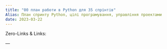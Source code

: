 ```yaml
---
title: "00 план работи в Python для 35 спрінтів"
Alias: План спринту Python, цілі програмування, управління проектами
date: 2023-03-22  
---
```

Zero-Links & Links:  


—  
